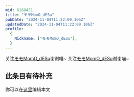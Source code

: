 ```yaml
---
mid: 6168451
title: "モモMomO_dESu"
pubDate: "2024-11-04T11:22:09.106Z"
updatedDate: "2024-11-04T11:22:09.106Z"
profile:
  {
    Nickname: ["モモMomO_dESu"],
  }
---
```


关注[モモMomO_dESu](https://space.bilibili.com/6168451)谢谢喵~ 关注[モモMomO_dESu](https://space.bilibili.com/6168451)谢谢喵~

## 此条目有待补充
你可以在[这里](https://github.com/Yuhanawa/VTuber.ICU/edit/master/src/content/v/モモMomO_dESu/index.md)编辑本文
